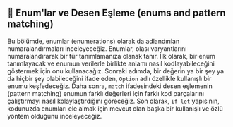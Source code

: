 ## 🔢 Enum'lar ve Desen Eşleme (enums and pattern matching)

Bu bölümde, enumlar (enumerations) olarak da adlandırılan numaralandırmaları inceleyeceğiz. Enumlar, olası varyantlarını numaralandırarak bir tür tanımlamanıza olanak tanır. İlk olarak, bir enum tanımlayacak ve enumun verilerle birlikte anlamı nasıl kodlayabileceğini göstermek için onu kullanacağız. Sonraki adımda, bir değerin ya bir şey ya da hiçbir şey olabileceğini ifade eden, `Option` adlı özellikle kullanışlı bir enumu keşfedeceğiz. Daha sonra, `match` ifadesindeki desen eşlemenin (pattern matching) enumun farklı değerleri için farklı kod parçalarını çalıştırmayı nasıl kolaylaştırdığını göreceğiz. Son olarak, `if let` yapısının, kodunuzda enumları ele almak için mevcut olan başka bir kullanışlı ve özlü yöntem olduğunu inceleyeceğiz.
